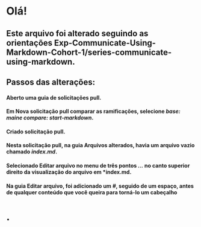 # Olá!
## Este arquivo foi alterado seguindo as orientações Exp-Communicate-Using-Markdown-Cohort-1/series-communicate-using-markdown.
## Passos das alterações:
#### Aberto uma guia de solicitações pull.
#### Em Nova solicitação pull comparar as ramificações, selecione *base: maine compare: start-markdown*.
#### Criado solicitação pull.
#### Nesta solicitação pull, na guia Arquivos alterados, havia um arquivo vazio chamado *index.md*.
#### Selecionado Editar arquivo no menu de três pontos *...* no canto superior direito da visualização do arquivo em *index.md.
#### Na guia Editar arquivo, foi adicionado um *#*, seguido de um espaço, antes de qualquer conteúdo que você queira para torná-lo um cabeçalho <h1>.
